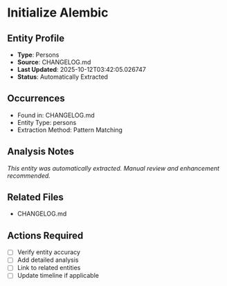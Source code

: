 # Initialize Alembic

## Entity Profile
- **Type**: Persons
- **Source**: CHANGELOG.md
- **Last Updated**: 2025-10-12T03:42:05.026747
- **Status**: Automatically Extracted

## Occurrences
- Found in: CHANGELOG.md
- Entity Type: persons
- Extraction Method: Pattern Matching

## Analysis Notes
*This entity was automatically extracted. Manual review and enhancement recommended.*

## Related Files
- CHANGELOG.md

## Actions Required
- [ ] Verify entity accuracy
- [ ] Add detailed analysis
- [ ] Link to related entities
- [ ] Update timeline if applicable
